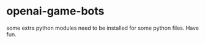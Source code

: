 # openai-game-bots

some extra python modules need to be installed for some python files.
Have fun.

